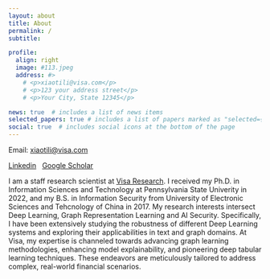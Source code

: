 ```yaml
---
layout: about
title: About
permalink: /
subtitle: 

profile:
  align: right
  image: #113.jpeg
  address: #>
    # <p>xiaotili@visa.com</p>
    # <p>123 your address street</p>
    # <p>Your City, State 12345</p>

news: true  # includes a list of news items
selected_papers: true # includes a list of papers marked as "selected={true}"
social: true  # includes social icons at the bottom of the page
---
```

Email: xiaotili@visa.com

<a href='https://www.linkedin.com/in/xiaotingli-0612/?locale=en_US'>Linkedin</a>&nbsp;&nbsp;&nbsp;<a href='https://scholar.google.com/citations?user=wlf7M-cAAAAJ&hl=en'>Google Scholar</a>

I am a staff research scientist at [Visa Research](https://usa.visa.com/about-visa/visa-research.html). I received my Ph.D. in Information Sciences and Technology at Pennsylvania State Univerity in 2022, and my B.S. in Information Security from University of Electronic Sciences and Tehcnology of China in 2017. My research interests intersect Deep Learning, Graph Representation Learning and AI Security. Specifically, I have been extensively studying the robustness of different Deep Learning systems and exploring their applicabilities in text and graph domains. At Visa, my expertise is channeled towards advancing graph learning methodologies, enhancing model explainability, and pioneering deep tabular learning techniques. These endeavors are meticulously tailored to address complex, real-world financial scenarios.

<!-- Link to your favorite [subreddit](http://reddit.com). You can put a picture in, too. The code is already in, just name your picture `prof_pic.jpg` and put it in the `img/` folder.

Put your address / P.O. box / other info right below your picture. You can also disable any these elements by editing `profile` property of the YAML header of your `_pages/about.md`. Edit `_bibliography/papers.bib` and Jekyll will render your [publications page](/al-folio/publications/) automatically.

Link to your social media connections, too. This theme is set up to use [Font Awesome icons](http://fortawesome.github.io/Font-Awesome/) and [Academicons](https://jpswalsh.github.io/academicons/), like the ones below. Add your Facebook, Twitter, LinkedIn, Google Scholar, or just disable all of them. -->
